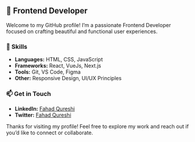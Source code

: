 
## 🌟 Frontend Developer

Welcome to my GitHub profile! I’m a passionate Frontend Developer focused on crafting beautiful and functional user experiences.

### 🚀 Skills
- **Languages:** HTML, CSS, JavaScript
- **Frameworks:** React, VueJs, Next.js
- **Tools:** Git, VS Code, Figma
- **Other:** Responsive Design, UI/UX Principles


### 📫 Get in Touch
- **LinkedIn:** [Fahad Qureshi](http://www.linkedin.com/in/fahad-qureshi-aa8a8727b)
- **Twitter:** [Fahad Qureshi](https://x.com/FahadQures83537?t=KopFMs5EXSgCGe93dOeWsA&s=09)

Thanks for visiting my profile! Feel free to explore my work and reach out if you’d like to connect or collaborate.

